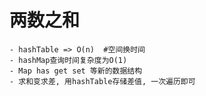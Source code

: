 # 两数之和

    - hashTable => O(n)  #空间换时间
    - hashMap查询时间复杂度为O(1)
    - Map has get set 等新的数据结构
    - 求和变求差, 用hashTable存储差值, 一次遍历即可
